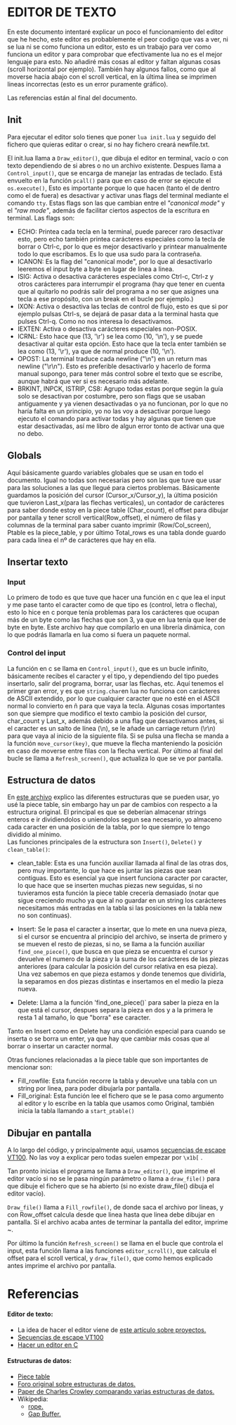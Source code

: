 # EDITOR DE TEXTO
En este documento intentaré explicar un poco el funcionamiento del editor que he hecho,
este editor es probablemente el peor codigo que vas a ver, ni se lua ni se como funciona
un editor, esto es un trabajo para ver como funciona un editor y para comprobar que efectivamente
lua no es el mejor lenguaje para esto. No añadiré más cosas al editor y faltan algunas cosas (scroll horizontal
por ejemplo). También hay algunos fallos, como que al moverse hacia abajo con el scroll vertical, en la última línea
se imprimen lineas incorrectas (esto es un error puramente gráfico).

Las referencias están al final del documento.
## Init
Para ejecutar el editor solo tienes que poner `lua init.lua` y seguido del fichero que quieras editar o crear, si no hay fichero creará newfile.txt.

El init.lua llama a `Draw_editor()`, que dibuja el editor en terminal, vacío o con texto dependiendo
de si abres o no un archivo existente. Despues llama a `Control_input()`, que se encarga de manejar las
entradas de teclado. Está envuelto en la función `pcall()` para que en caso de error se ejecute el
`os.execute()`, Esto es importante porque lo que hacen (tanto el de dentro como el de fuera)
es desactivar y activar unas flags del terminal mediante el comando `tty`. Estas flags son las que cambian entre el _"canonical mode"_
y el _"raw mode"_, además de facilitar ciertos aspectos de la escritura en terminal. Las flags son:

- ECHO: Printea cada tecla en la terminal, puede parecer raro desactivar esto, pero
echo también printea carácteres especiales como la tecla de borrar o Ctrl-c, por lo 
que es mejor desactivarlo y printear manualmente todo lo que escribamos. Es lo que usa sudo para la contraseña.
- ICANON: Es la flag del "canonical mode", por lo que al desactivarlo leeremos el input byte a byte
en lugar de linea a linea.
- ISIG: Activa o desactiva carácteres especiales como Ctrl-c, Ctrl-z y otros carácteres
para interrumpir el programa (hay que tener en cuenta que al quitarlo no podrás salir del programa
a no ser que asignes una tecla a ese propósito, con un break en el bucle por ejemplo.)
- IXON: Activa o desactiva las teclas de control de flujo, esto es que si por ejemplo
pulsas Ctrl-s, se dejará de pasar data a la terminal hasta que pulses Ctrl-q. Como no nos interesa
lo desactivamos.
- IEXTEN: Activa o desactiva carácteres especiales non-POSIX.
- ICRNL: Esto hace que (13, '\r') se lea como (10, '\n'), y se puede desactivar al quitar esta opción.
Esto hace que la tecla enter también se lea como (13, '\r'), ya que de normal produce (10, '\n').
- OPOST: La terminal traduce cada newline ("\n") en un return mas newline ("\r\n").
Esto es preferible desactivarlo y hacerlo de forma manual supongo, para tener más
control sobre el texto que se escribe, aunque habrá que ver si es necesario más adelante.
- BRKINT, INPCK, ISTRIP, CS8: Agrupo todas estas porque según la guía solo se desactivan
por costumbre, pero son flags que se usaban antiguamente y ya vienen desactivadas o ya 
no funcionan, por lo que no haría falta en un principio, yo no las voy a desactivar porque
luego ejecuto el comando para activar todas y hay algunas que tienen que estar desactivadas,
así me libro de algun error tonto de activar una que no debo.

## Globals
Aquí básicamente guardo variables globales que se usan en todo el documento. Igual no todas son necesarias
pero son las que tuve que usar para las soluciones a las que llegué para ciertos problemas.
Básicamente guardamos la posición del cursor (Cursor_x/Cursor_y), la última posición que tuvieron
Last_x(para las flechas verticales), un contador de carácteres para saber donde estoy en la piece table
(Char_count), el offset para dibujar por pantalla y tener scroll vertical(Row_offset),
el número de filas y columnas de la terminal para saber cuanto imprimir (Row/Col_screen), Ptable es la piece_table,
y por último Total_rows es una tabla donde guardo para cada linea el nº de carácteres que hay en ella.

## Insertar texto
### Input
Lo primero de todo es que tuve que hacer una función en c que lea el input y me pase tanto
el caracter como de que tipo es (control, letra o flecha), esto lo hice en c porque tenía problemas
para los carácteres que ocupan más de un byte como las flechas que son 3, 
ya que en lua tenía que leer de byte en byte. Este archivo hay que compilarlo en una librería dinámica,
con lo que podrás llamarla en lua como si fuera un paquete normal.

### Control del input
La función en c se llama en `Control_input()`, que es un bucle infinito, básicamente recibes el caracter y el tipo, y dependiendo
del tipo puedes insertarlo, salir del programa, borrar, usar las flechas, etc. Aquí tenemos el primer gran error,
y es que `string.char`en lua no funciona con carácteres de ASCII extendido, por lo que cualquier caracter
que no esté en el ASCII normal lo convierto en ñ para que vaya la tecla. Algunas cosas importantes son que siempre que
modifico el texto cambio la posición del cursor, char_count y Last_x, además debido a una flag que desactivamos antes,
si el caracter es un salto de línea (\n), se le añade un carriage return (\r\n) para que vaya al inicio
de la siguiente fila. Si se pulsa una flecha se manda a la función `move_cursor(key)`, que mueve la flecha manteniendo
la posición en caso de moverse entre filas con la flecha vertical. Por último al final del bucle se llama a `Refresh_screen()`,
que actualiza lo que se ve por pantalla.

## Estructura de datos
En [este archivo](Data_struct.md) explico las diferentes estructuras que se pueden usar, yo usé la piece table, sin embargo hay un par de cambios
con respecto a la estructura original. El principal es que se deberían almacenar strings enteros e ir dividiendolos o uniendolos segun sea necesario,
yo almaceno cada caracter en una posición de la tabla, por lo que siempre lo tengo dividido al mínimo.<br>
Las funciones principales de la estructura son `Insert()`, `Delete()` y `clean_table()`:
- clean_table: Esta es una función auxiliar llamada al final de las otras dos, pero muy importante, lo que hace es juntar las piezas que sean contiguas.
Esto es esencial ya que insert funciona caracter por caracter, lo que hace que se inserten muchas piezas new seguidas,
si no tuvieramos esta función la piece table crecería demasiado (notar que sigue creciendo mucho ya que al no guardar en un string
los carácteres necesitamos más entradas en la tabla si las posiciones en la tabla new no son continuas).

- Insert: Se le pasa el caracter a insertar, que lo mete en una nueva pieza, si el cursor se encuentra al principio
del archivo, se inserta de primero y se mueven el resto de piezas, si no, se llama a la función auxiliar
`find_one_piece()`, que busca en que pieza se encuentra el cursor y devuelve el numero de la pieza y la suma de los
carácteres de las piezas anteriores (para calcular la posición del cursor relativa en esa pieza). Una vez sabemos
en que pieza estamos y donde tenemos que dividirla, la separamos en dos piezas distintas e insertamos en el medio la pieza nueva.

- Delete: Llama a la función 'find_one_piece()` para saber la pieza en la que está el cursor, despues separa la pieza en dos
y a la primera le resta 1 al tamaño, lo que "borra" ese caracter.

Tanto en Insert como en Delete hay una condición especial para cuando se inserta o se borra un enter, ya que hay que cambiar más cosas
que al borrar o insertar un caracter normal.

Otras funciones relacionadas a la piece table que son importantes de mencionar son:
- Fill_rowfile: Esta función recorre la tabla y devuelve una tabla con un string por linea, para poder dibujarla por pantalla.
- Fill_original: Esta función lee el fichero que se le pasa como argumento al editor y lo escribe en la tabla que usamos como Original,
también inicia la tabla llamando a `start_ptable()`

## Dibujar en pantalla
A lo largo del código, y principalmente aqui, usamos [secuencias de escape VT100](#referencias).
No las voy a explicar pero todas suelen empezar por `\x1b[` .

Tan pronto inicias el programa se llama a `Draw_editor()`, que imprime el editor vacío si no se le pasa ningún parámetro
o llama a `draw_file()` para que dibuje el fichero que se ha abierto (si no existe draw_file() dibuja el editor vacío).

`Draw_file()` llama a `Fill_rowfile()`, de donde saca el archivo por lineas, y con Row_offset calcula desde que linea hasta
que linea debe dibujar en pantalla. Si el archivo acaba antes de terminar la pantalla del editor, imprime ~.

Por último la función `Refresh_screen()` se llama en el bucle que controla el input, esta función llama a las funciones
`editor_scroll()`, que calcula el offset para el scroll vertical, y `draw_file()`, que como hemos explicado antes imprime el archivo
por pantalla.


# Referencias
#### Editor de texto:
- La idea de hacer el editor viene de [este artículo sobre proyectos.](https://austinhenley.com/blog/challengingprojects.html)
- [Secuencias de escape VT100](https://en.wikipedia.org/wiki/VT100)
- [Hacer un editor en C](https://viewsourcecode.org/snaptoken/kilo/02.enteringRawMode.html)
#### Estructuras de datos:
- [Piece table](https://mathspp.com/blog/til/piece-table-data-structure)
- [Foro original sobre estructuras de datos.](https://www.averylaird.com/programming/the%20text%20editor/2017/09/30/the-piece-table)
- [Paper de Charles Crowley comparando varias estructuras de datos.](https://www.cs.unm.edu/~crowley/papers/sds.pdf)
- Wikipedia:
    - [rope.](https://en.wikipedia.org/wiki/Rope_(data_structure))
    - [Gap Buffer.](https://en.wikipedia.org/wiki/Gap_buffer)
